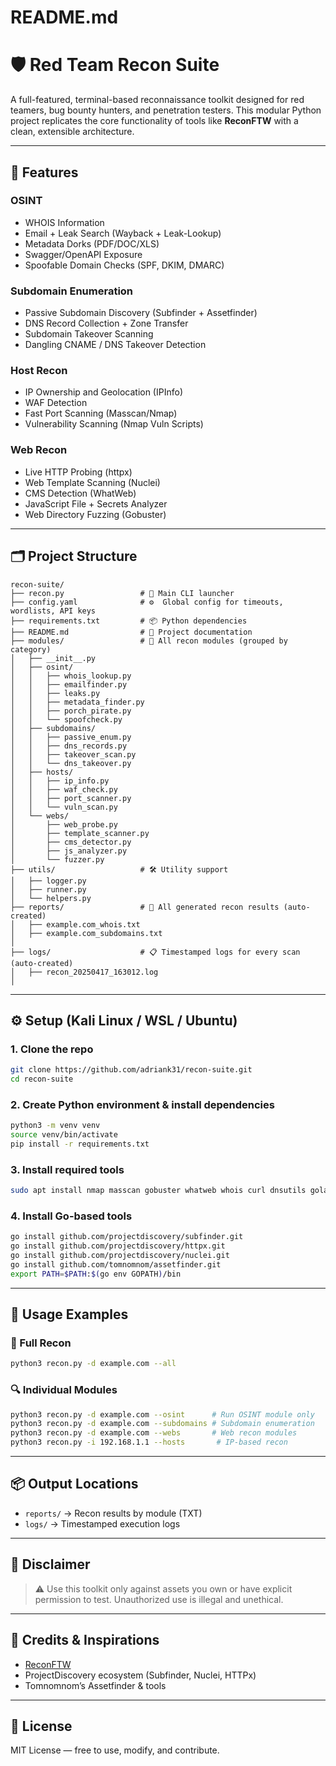 # README.md

# 🛡️ Red Team Recon Suite

A full-featured, terminal-based reconnaissance toolkit designed for red teamers, bug bounty hunters, and penetration testers. This modular Python project replicates the core functionality of tools like **ReconFTW** with a clean, extensible architecture.

---

## 🔧 Features

### OSINT
- WHOIS Information
- Email + Leak Search (Wayback + Leak-Lookup)
- Metadata Dorks (PDF/DOC/XLS)
- Swagger/OpenAPI Exposure
- Spoofable Domain Checks (SPF, DKIM, DMARC)

### Subdomain Enumeration
- Passive Subdomain Discovery (Subfinder + Assetfinder)
- DNS Record Collection + Zone Transfer
- Subdomain Takeover Scanning
- Dangling CNAME / DNS Takeover Detection

### Host Recon
- IP Ownership and Geolocation (IPInfo)
- WAF Detection
- Fast Port Scanning (Masscan/Nmap)
- Vulnerability Scanning (Nmap Vuln Scripts)

### Web Recon
- Live HTTP Probing (httpx)
- Web Template Scanning (Nuclei)
- CMS Detection (WhatWeb)
- JavaScript File + Secrets Analyzer
- Web Directory Fuzzing (Gobuster)

---

## 🗂 Project Structure

```
recon-suite/
├── recon.py                 # 🔹 Main CLI launcher
├── config.yaml              # ⚙️  Global config for timeouts, wordlists, API keys
├── requirements.txt         # 📦 Python dependencies
├── README.md                # 📘 Project documentation
├── modules/                 # 🧩 All recon modules (grouped by category)
│   ├── __init__.py
│   ├── osint/
│   │   ├── whois_lookup.py
│   │   ├── emailfinder.py
│   │   ├── leaks.py
│   │   ├── metadata_finder.py
│   │   ├── porch_pirate.py
│   │   └── spoofcheck.py
│   ├── subdomains/
│   │   ├── passive_enum.py
│   │   ├── dns_records.py
│   │   ├── takeover_scan.py
│   │   └── dns_takeover.py
│   ├── hosts/
│   │   ├── ip_info.py
│   │   ├── waf_check.py
│   │   ├── port_scanner.py
│   │   └── vuln_scan.py
│   └── webs/
│       ├── web_probe.py
│       ├── template_scanner.py
│       ├── cms_detector.py
│       ├── js_analyzer.py
│       └── fuzzer.py
├── utils/                   # 🛠 Utility support
│   ├── logger.py
│   ├── runner.py
│   └── helpers.py
├── reports/                 # 📄 All generated recon results (auto-created)
│   ├── example.com_whois.txt
│   ├── example.com_subdomains.txt
│
├── logs/                    # 📋 Timestamped logs for every scan (auto-created)
│   ├── recon_20250417_163012.log
│
```

---

## ⚙️ Setup (Kali Linux / WSL / Ubuntu)

### 1. Clone the repo
```bash
git clone https://github.com/adriank31/recon-suite.git
cd recon-suite
```

### 2. Create Python environment & install dependencies
```bash
python3 -m venv venv
source venv/bin/activate
pip install -r requirements.txt
```

### 3. Install required tools
```bash
sudo apt install nmap masscan gobuster whatweb whois curl dnsutils golang-go
```

### 4. Install Go-based tools
```bash
go install github.com/projectdiscovery/subfinder.git
go install github.com/projectdiscovery/httpx.git
go install github.com/projectdiscovery/nuclei.git
go install github.com/tomnomnom/assetfinder.git
export PATH=$PATH:$(go env GOPATH)/bin
```

---

## 🚀 Usage Examples

### 🔁 Full Recon
```bash
python3 recon.py -d example.com --all
```

### 🔍 Individual Modules
```bash
python3 recon.py -d example.com --osint      # Run OSINT module only
python3 recon.py -d example.com --subdomains # Subdomain enumeration
python3 recon.py -d example.com --webs       # Web recon modules
python3 recon.py -i 192.168.1.1 --hosts       # IP-based recon
```

---

## 📦 Output Locations

- `reports/` → Recon results by module (TXT)
- `logs/` → Timestamped execution logs

---

## 🔐 Disclaimer
> ⚠️ Use this toolkit only against assets you own or have explicit permission to test. Unauthorized use is illegal and unethical.

---

## 🧠 Credits & Inspirations
- [ReconFTW](https://github.com/six2dez/reconftw)
- ProjectDiscovery ecosystem (Subfinder, Nuclei, HTTPx)
- Tomnomnom’s Assetfinder & tools

---

## 📌 License
MIT License — free to use, modify, and contribute.
